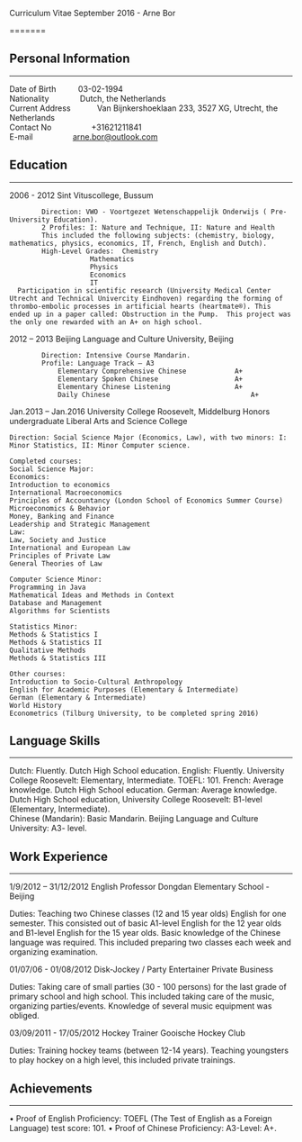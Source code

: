 
Curriculum Vitae September 2016 - Arne Bor 

=======

## Personal Information
----------

Date of Birth&nbsp;&nbsp;&nbsp;&nbsp;&nbsp;&nbsp; &nbsp;&nbsp; 03-02-1994  
Nationality&nbsp;&nbsp;&nbsp;&nbsp;&nbsp;&nbsp;&nbsp;&nbsp;&nbsp;&nbsp;&nbsp;&nbsp;&nbsp; Dutch, the Netherlands  
Current Address&nbsp;&nbsp;&nbsp;&nbsp;&nbsp;&nbsp;&nbsp;&nbsp;&nbsp;&nbsp;&nbsp;&nbsp;Van Bijnkershoeklaan 233, 3527 XG, Utrecht, the Netherlands  
Contact No&nbsp;&nbsp;&nbsp;&nbsp;&nbsp;&nbsp;&nbsp;&nbsp;&nbsp;&nbsp;&nbsp;&nbsp;&nbsp;&nbsp;&nbsp;&nbsp;&nbsp;&nbsp;+31621211841  
E-mail&nbsp;&nbsp;&nbsp;&nbsp;&nbsp;&nbsp;&nbsp;&nbsp;&nbsp;&nbsp;&nbsp;&nbsp;&nbsp;&nbsp;&nbsp;&nbsp;&nbsp;&nbsp;arne.bor@outlook.com

## Education
----------

2006 - 2012		Sint Vituscollege, Bussum
			
			Direction: VWO - Voortgezet Wetenschappelijk Onderwijs ( Pre-				University Education).
			2 Profiles: I: Nature and Technique, II: Nature and Health
			This included the following subjects: (chemistry, biology, 					mathematics, physics, economics, IT, French, English and Dutch).
			High-Level Grades:	Chemistry
						Mathematics
						Physics	
						Economics
						IT
      Participation in scientific research (University Medical Center Utrecht and Technical Univercity Eindhoven) regarding the forming of thrombo-embolic processes in artificial hearts (heartmate®). This ended up in a paper called: Obstruction in the Pump.  This project was the only one rewarded with an A+ on high school.

2012 – 2013		Beijing Language and Culture University, Beijing
	
			Direction: Intensive Course Mandarin.
			Profile: Language Track – A3
				Elementary Comprehensive Chinese			A+
				Elementary Spoken Chinese			      	A+
				Elementary Chinese Listening	    		A+
				Daily Chinese	              					A+


Jan.2013 – Jan.2016	University College Roosevelt, Middelburg
		Honors undergraduate Liberal Arts and Science College
			
    Direction: Social Science Major (Economics, Law), with two minors: I: Minor Statistics, II: Minor Computer science.

    Completed courses:
    Social Science Major:
    Economics:
    Introduction to economics
    International Macroeconomics
    Principles of Accountancy (London School of Economics Summer Course)
    Microeconomics & Behavior
    Money, Banking and Finance
    Leadership and Strategic Management
    Law:
    Law, Society and Justice
    International and European Law
    Principles of Private Law 
    General Theories of Law 
    
    Computer Science Minor: 	
    Programming in Java
    Mathematical Ideas and Methods in Context
    Database and Management 
    Algorithms for Scientists 
    
    Statistics Minor:	
    Methods & Statistics I		
    Methods & Statistics II
    Qualitative Methods 
    Methods & Statistics III
    
  	Other courses:
  	Introduction to Socio-Cultural Anthropology
  	English for Academic Purposes (Elementary & Intermediate)
  	German (Elementary & Intermediate)
  	World History
    Econometrics (Tilburg University, to be completed spring 2016)

## Language Skills
-------------
Dutch:    Fluently. Dutch High School education.
English:  Fluently. University College Roosevelt: Elementary, Intermediate. TOEFL: 101. 
French:   Average knowledge. Dutch High School education.
German:   Average knowledge. Dutch High School education, University College Roosevelt: B1-level (Elementary, Intermediate).	
Chinese (Mandarin): Basic Mandarin. Beijing Language and Culture University: A3- level.

## Work Experience
--------

1/9/2012 – 31/12/2012	English Professor
	Dongdan Elementary School - Beijing
				
  Duties: Teaching two Chinese classes (12 and 15 year olds) English for one semester. This consisted out of basic A1-level English for the 12 year olds and B1-level English for the 15 year olds. Basic knowledge of the Chinese language was required. This included preparing two classes each week and organizing examination. 

01/07/06 - 01/08/2012  	Disk-Jockey / Party Entertainer 
	Private Business

  Duties: Taking care of small parties (30 - 100 persons) for the last grade of primary school and high school. This included taking care of the music, organizing parties/events.  Knowledge of several music equipment was obliged.

03/09/2011 - 17/05/2012  	Hockey Trainer 
	Gooische Hockey Club

  Duties: Training hockey teams (between 12-14 years). Teaching youngsters to play hockey on a high level, this included private trainings.  

## Achievements
-------
•	Proof of English Proficiency: TOEFL (The Test of English as a Foreign Language) test score: 101.
•	Proof of Chinese Proficiency: A3-Level: A+.
